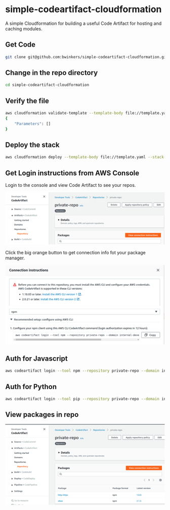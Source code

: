 # simple-codeartifact-cloudformation
A simple Cloudformation for building a useful Code Artifact for hosting and caching modules.

##  Get Code

```bash
git clone git@github.com:bwinkers/simple-codeartifact-cloudformation.git
```

## Change in the repo directory

```bash
cd simple-codeartifact-cloudformation
```

## Verify the file

```bash
aws cloudformation validate-template --template-body file://template.yaml
{
    "Parameters": []
}
```

## Deploy the stack

```bash
aws cloudformation deploy --template-body file://template.yaml --stack-name private-repo-stack
```

## Get Login instructions from AWS Console

Login to the console and view Code Artifact to see your repos.

![Artifact Console]('docs/../docs/images/view-connection-instructions.png)

Click the big orange button to get connection info fot your package manager.

![Connection info]('docs/../docs/images/view-detailed-instructions.png)

## Auth for Javascript

```bash
aws codeartifact login --tool npm --repository private-repo --domain internal-development --domain-owner xxxxxxxxxx
```

## Auth for Python

```bash
aws codeartifact login --tool pip --repository private-repo --domain internal-development --domain-owner xxxxxxxxxx
```

## View packages in repo

![Packages in repo](docs/images/view-packages-in-console.png)